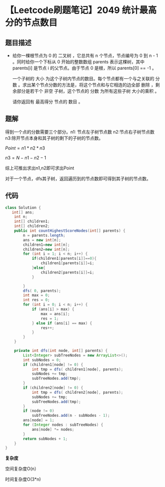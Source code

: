 # 【Leetcode刷题笔记】2049 统计最高分的节点数目

## 题目描述

- 给你一棵根节点为 0 的 二叉树 ，它总共有 n 个节点，节点编号为 0 到 n - 1 。同时给你一个下标从 0 开始的整数数组 parents 表示这棵树，其中 parents[i] 是节点 i 的父节点。由于节点 0 是根，所以 parents[0] == -1 。

  一个子树的 大小 为这个子树内节点的数目。每个节点都有一个与之关联的 分数 。求出某个节点分数的方法是，将这个节点和与它相连的边全部 删除 ，剩余部分是若干个 非空 子树，这个节点的 分数 为所有这些子树 大小的乘积 。

  请你返回有 最高得分 节点的 数目 。
  
  


## 题解

得到一个点的分数需要三个部分。n1: 节点左子树节点数 n2:节点右子树节点数 n3:除开节点本身和其子树的剩下的子树的节点数。

$Point=n1*n2*n3$

$n3=N-n1-n2-1$

综上可推出求出n1,n2即可求出Point

对于一个节点，dfs其子树，返回遍历到的节点数即可得到其子树的节点数。

## 代码

```java
class Solution {
   int[] ans;
    int n;
    int[] children1;
    int[] children2;
    public int countHighestScoreNodes(int[] parents) {
        n = parents.length;
        ans = new int[n];
        children1=new int[n];
        children2=new int[n];
        for (int i = 1; i < n; i++) {
            if(children1[parents[i]]==0){
                children1[parents[i]]=i;
            }else{
                children2[parents[i]]=i;
            }

        }
        dfs( 0, parents);
        int max = 0;
        int res = 0;
        for (int i = 0; i < n; i++) {
            if (ans[i] > max) {
                max = ans[i];
                res = 1;
            } else if (ans[i] == max) {
                res++;
            }
        }
    }

    private int dfs(int node, int[] parents) {
        List<Integer> subTreeNodes = new ArrayList<>();
        int subNodes = 0;
        if (children1[node] != 0) {
            int tmp = dfs( children1[node], parents);
            subNodes += tmp;
            subTreeNodes.add(tmp);
        }
        if (children2[node] != 0) {
            int tmp = dfs( children2[node], parents);
            subNodes += tmp;
            subTreeNodes.add(tmp);
        }
        if (node != 0)
            subTreeNodes.add(n - subNodes - 1);
        ans[node] = 1;
        for (Integer nodes : subTreeNodes) {
            ans[node] *= nodes;
        }
        return subNodes + 1;
    }
}
```

**复杂度**

空间复杂度O(n）

时间复杂度O(3*n)

